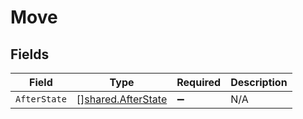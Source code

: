 # Move


## Fields

| Field                                                           | Type                                                            | Required                                                        | Description                                                     |
| --------------------------------------------------------------- | --------------------------------------------------------------- | --------------------------------------------------------------- | --------------------------------------------------------------- |
| `AfterState`                                                    | [][shared.AfterState](../../../pkg/models/shared/afterstate.md) | :heavy_minus_sign:                                              | N/A                                                             |